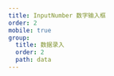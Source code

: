 ```yaml
---
title: InputNumber 数字输入框
order: 2
mobile: true
group:
  title: 数据录入
  order: 2
  path: data
---
```


<code src="../demo/InputNumber.tsx"></code>
<API src="../src/InputNumber.tsx"></API>
